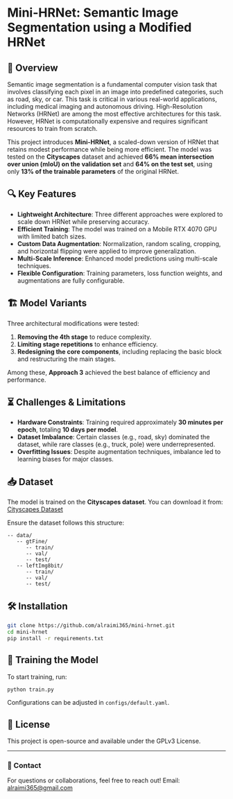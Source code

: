 # Mini-HRNet: Semantic Image Segmentation using a Modified HRNet

## 📌 Overview
Semantic image segmentation is a fundamental computer vision task that involves classifying each pixel in an image into predefined categories, such as road, sky, or car. This task is critical in various real-world applications, including medical imaging and autonomous driving. High-Resolution Networks (HRNet) are among the most effective architectures for this task. However, HRNet is computationally expensive and requires significant resources to train from scratch.

This project introduces **Mini-HRNet**, a scaled-down version of HRNet that retains modest performance while being more efficient. The model was tested on the **Cityscapes** dataset and achieved **66% mean intersection over union (mIoU) on the validation set** and **64% on the test set**, using only **13% of the trainable parameters** of the original HRNet.

## 🔍 Key Features
- **Lightweight Architecture**: Three different approaches were explored to scale down HRNet while preserving accuracy.
- **Efficient Training**: The model was trained on a Mobile RTX 4070 GPU with limited batch sizes.
- **Custom Data Augmentation**: Normalization, random scaling, cropping, and horizontal flipping were applied to improve generalization.
- **Multi-Scale Inference**: Enhanced model predictions using multi-scale techniques.
- **Flexible Configuration**: Training parameters, loss function weights, and augmentations are fully configurable.

## 🏗️ Model Variants
Three architectural modifications were tested:
1. **Removing the 4th stage** to reduce complexity.
2. **Limiting stage repetitions** to enhance efficiency.
3. **Redesigning the core components**, including replacing the basic block and restructuring the main stages.

Among these, **Approach 3** achieved the best balance of efficiency and performance.

## ⏳ Challenges & Limitations
- **Hardware Constraints**: Training required approximately **30 minutes per epoch**, totaling **10 days per model**.
- **Dataset Imbalance**: Certain classes (e.g., road, sky) dominated the dataset, while rare classes (e.g., truck, pole) were underrepresented.
- **Overfitting Issues**: Despite augmentation techniques, imbalance led to learning biases for major classes.

## 📥 Dataset
The model is trained on the **Cityscapes dataset**. You can download it from:
[Cityscapes Dataset](https://www.cityscapes-dataset.com/dataset-overview/)

Ensure the dataset follows this structure:
```
-- data/
   -- gtFine/
      -- train/
      -- val/
      -- test/
   -- leftImg8bit/
      -- train/
      -- val/
      -- test/
```

## 🛠️ Installation
```bash
git clone https://github.com/alraimi365/mini-hrnet.git
cd mini-hrnet
pip install -r requirements.txt
```

## 🚀 Training the Model
To start training, run:
```bash
python train.py
```
Configurations can be adjusted in `configs/default.yaml`.

## 📜 License
This project is open-source and available under the GPLv3 License.

---

### 📩 Contact
For questions or collaborations, feel free to reach out!
Email: alraimi365@gmail.com
